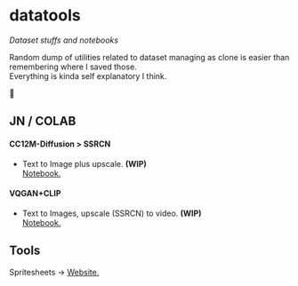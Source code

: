 # datatools
*Dataset stuffs and notebooks*

Random dump of utilities related to dataset managing as clone is easier than remembering where I saved those.  
Everything is kinda self explanatory I think.

👀

## JN / COLAB

#### CC12M-Diffusion > SSRCN
* Text to Image plus upscale. **(WIP)**  
[Notebook.](https://colab.research.google.com/drive/1Pyx2Z7qDE003R2C0Vo5mFAu0oDUCXM7w)  


#### VQGAN+CLIP
* Text to Images, upscale (SSRCN) to video. **(WIP)**  
[Notebook.](https://colab.research.google.com/drive/16K3W6o4RcwarFasU-Jl_Ag-pzQmt7ywK)  


## Tools
Spritesheets -> [Website.](https://www.leshylabs.com/apps/sstool/)

